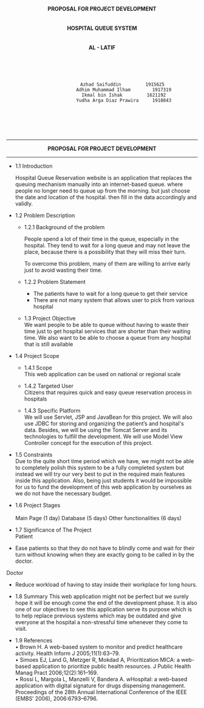 <p align="center"><b>
PROPOSAL FOR PROJECT DEVELOPMENT

<br>
<br>
<br>
HOSPITAL QUEUE SYSTEM
<br>
<br>
<br>
AL - LATIF
</b>


<br>
<br>
<br>
<br>
<br>


<center>

 					Azhad Saifuddin			1915625 
					Adhim Muhammad Ilham 		1917319
					Ikmal bin Ishak 		1621192
					Yudha Arga Diaz Prawira 	1918843
<br>
<br>
<br>
<br>
</table>
</p>
</center>
<hr>
<p align="center"><b>PROPOSAL FOR PROJECT DEVELOPMENT</b></p>
<hr>

- 1.1 Introduction<br>

	Hospital Queue Reservation website is an application that replaces the queuing mechanism manually into an internet-based queue. where people no longer need to queue up from the morning. but just choose the date and location of the hospital. then fill in the data accordingly and validly.

- 1.2 Problem Description
    - 1.2.1 Background of the problem <br>

    	People spend a lot of their time in the queue, especially in the hospital. They tend to wait for a long queue and may not leave the place, because there is a possibility that they will miss their turn. 
    	<br>

    	To overcome this problem, many of them are willing to arrive early just to avoid wasting their time.

    - 1.2.2 Problem Statement<br>
    	- The patients have to wait for a long queue to get their service
    	- There are not many system that allows user to pick from various hospital
    

	- 1.3 Project Objective<br>
		We want people to be able to queue without having to waste their time just to get hospital services that are shorter than their waiting time. We also want to be able to choose a queue from any hospital that is still available
		

- 1.4 Project Scope<br>
    - 1.4.1 Scope<br>
		This web application can be used on national or regional scale 
    
    - 1.4.2 Targeted User<br>
    Citizens that requires quick and easy queue reservation process in hospitals
    
    - 1.4.3 Specific Platform<br>
    We will use Servlet, JSP and JavaBean for this project. We will also use JDBC for storing and organizing the patient’s and hospital's data. Besides, we will be using the Tomcat Server and its technologies to fulfill the development. We will use Model View Controller concept for the execution of this project.
    
- 1.5 Constraints<br>
Due to the quite short time period which we have, we might not be able to completely polish this system to be a fully completed system but instead we will try our very best to put in the required main features inside this application. 
Also, being just students it would be impossible for us to fund the development of this web application by ourselves as we do not have the necessary budget.

- 1.6 Project Stages <br>  
Main Page (1 day)
Database (5 days)
Other functionalities (6 days)

- 1.7 Significance of The Project<br>
Patient
- Ease patients so that they do not have to blindly come and wait for their turn without knowing when they are exactly going to be called in by the doctor.

Doctor
- Reduce workload of having to stay inside their workplace for long hours.

- 1.8 Summary
This web application might not be perfect but we surely hope it will be enough come the end of the development phase. 
It is also one of our objectives to see this application serve its purpose which is to help replace previous systems which may be outdated and give everyone at the hospital a non-stressful time whenever they come to visit.  


- 1.9 References<br>
•	Brown H. A web-based system to monitor and predict healthcare activity. Health Inform J 2005;11(1):63–79.<br>
•	Simoes EJ, Land G, Metzger R, Mokdad A, Prioritization MICA: a web-based application to prioritize public health resources. J Public Health Manag Pract 2006;12(2):161–169.<br>
•	Rossi L, Margola L, Manzelli V, Bandera A. wHospital: a web-based application with digital signature for drugs dispensing management. Proceedings of the 28th Annual International Conference of the IEEE (EMBS’ 2006), 2006:6793–6796.<br>
